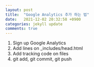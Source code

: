 ```yaml
---
layout: post
title:  "Google Analytics 추가 하는 법"
date:   2021-12-02 20:32:58 +0900
categories: jekyll update
comments: true
---
```


1. Sign up Google Analytics
2. Add lines on _includes/head.html
3. Add tracking code on files
4. git add, git commit, git push 
